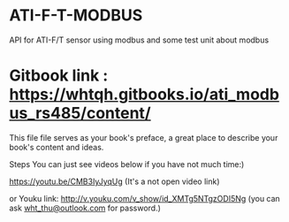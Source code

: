 # ATI-F-T-MODBUS
API for ATI-F/T sensor using modbus and some test unit about modbus
# Gitbook link : https://whtqh.gitbooks.io/ati_modbus_rs485/content/
This file file serves as your book's preface, a great place to describe your book's content and ideas.

Steps
You can just see videos below if you have not much time:)

https://youtu.be/CMB3IyJyqUg (It's a not open video link)

or Youku link: http://v.youku.com/v_show/id_XMTg5NTgzODI5Ng (you can ask wht_thu@outlook.com for password.)
